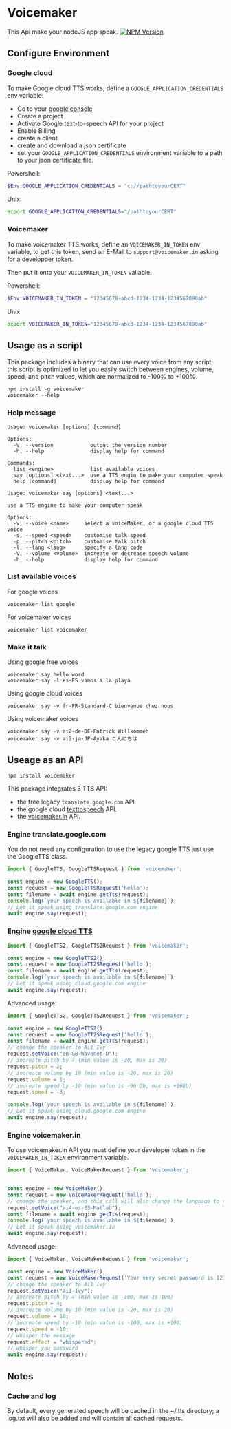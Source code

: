 # Voicemaker

This Api make your nodeJS app speak. [![NPM Version](https://img.shields.io/npm/v/voicemaker.svg?style=api)](https://www.npmjs.org/package/voicemaker)

## Configure Environment

### Google cloud

To make Google cloud TTS works, define a `GOOGLE_APPLICATION_CREDENTIALS` env variable:

- Go to your [google console](https://console.cloud.google.com/)
- Create a project
- Activate Google text-to-speech API for your project
- Enable Billing
- create a client
- create and download a json certificate
- set your `GOOGLE_APPLICATION_CREDENTIALS` environment variable to a path to your json certificate file. 

Powershell:
```powershell
$Env:GOOGLE_APPLICATION_CREDENTIALS = "c://pathtoyourCERT"
```

Unix:
```bash
export GOOGLE_APPLICATION_CREDENTIALS="/pathtoyourCERT"
```

### Voicemaker

To make voicemaker TTS works, define an `VOICEMAKER_IN_TOKEN` env variable, to get this token, send an E-Mail to `support@voicemaker.in` asking for a developper token.

Then put it onto your `VOICEMAKER_IN_TOKEN` valiable.

Powershell:
```powershell
$Env:VOICEMAKER_IN_TOKEN = "12345678-abcd-1234-1234-1234567890ab"
```
Unix:
```bash
export VOICEMAKER_IN_TOKEN="12345678-abcd-1234-1234-1234567890ab"
```

## Usage as a script

This package includes a binary that can use every voice from any script; this script is optimized to let you easily switch between engines, volume, speed, and pitch values, which are normalized to -100% to +100%.

```hash
npm install -g voicemaker
voicemaker --help
```

### Help message
```hash
Usage: voicemaker [options] [command]

Options:
  -V, --version            output the version number
  -h, --help               display help for command

Commands:
  list <engine>            list available voices
  say [options] <text...>  use a TTS engin to make your computer speak
  help [command]           display help for command

```

```hash
Usage: voicemaker say [options] <text...>

use a TTS engine to make your computer speak

Options:
  -v, --voice <name>     select a voiceMaker, or a google cloud TTS voice
  -s, --speed <speed>    customise talk speed
  -p, --pitch <pitch>    customise talk pitch
  -l, --lang <lang>      specify a lang code
  -V, --volume <volume>  increate or decrease speech volume
  -h, --help             display help for command

```


### List available voices

For google voices
```
voicemaker list google
```

For voicemaker voices
```
voicemaker list voicemaker
```

### Make it talk

Using google free voices
```
voicemaker say hello word
voicemaker say -l es-ES vamos a la playa
```

Using google cloud voices
```
voicemaker say -v fr-FR-Standard-C bienvenue chez nous
```

Using voicemaker voices
```
voicemaker say -v ai2-de-DE-Patrick Willkommen
voicemaker say -v ai2-ja-JP-Ayaka こんにちは
```

## Useage as an API

```
npm install voicemaker
```

This package integrates 3 TTS API:
- the free legacy `translate.google.com` API.
- the google cloud [texttospeech](https://cloud.google.com/text-to-speech) API.
- the [voicemaker.in](https://voicemaker.in/) API.

### Engine translate.google.com

You do not need any configuration to use the legacy google TTS just use the GoogleTTS class.

```typescript
import { GoogleTTS, GoogleTTSRequest } from 'voicemaker';

const engine = new GoogleTTS();
const request = new GoogleTTSRequest('hello');
const filename = await engine.getTts(request);
console.log(`your speech is available in ${filename}`);
// Let it speak using translate.google.com engine
await engine.say(request);
```

### Engine [google cloud TTS](https://cloud.google.com/)


```typescript
import { GoogleTTS2, GoogleTTS2Request } from 'voicemaker';

const engine = new GoogleTTS2();
const request = new GoogleTT2SRequest('hello');
const filename = await engine.getTts(request);
console.log(`your speech is available in ${filename}`);
// Let it speak using cloud.google.com engine
await engine.say(request);
```

Advanced usage:

```typescript
import { GoogleTTS2, GoogleTTS2Request } from 'voicemaker';

const engine = new GoogleTTS2();
const request = new GoogleTT2SRequest('hello');
const filename = await engine.getTts(request);
// change the speaker to Ai1 Ivy
request.setVoice("en-GB-Wavenet-D");
// increate pitch by 4 (min value is -20, max is 20)
request.pitch = 2;
// increate volume by 10 (min value is -20, max is 20)
request.volume = 1;
// increate speed by -10 (min value is -96 Db, max is +16Db)
request.speed = -3;

console.log(`your speech is available in ${filename}`);
// Let it speak using cloud.google.com engine
await engine.say(request);
```

### Engine voicemaker.in

To use voicemaker.in API you must define your developer token in the `VOICEMAKER_IN_TOKEN` environment variable.

```typescript
import { VoiceMaker, VoiceMakerRequest } from 'voicemaker';


const engine = new VoiceMaker();
const request = new VoiceMakerRequest('hello');
// change the speaker, and this call will also change the language to es-ES
request.setVoice("ai4-es-ES-Matlab");
const filename = await engine.getTts(request);
console.log(`your speech is available in ${filename}`);
// Let it speak using voicemaker.in
await engine.say(request);
```

Advanced usage:

```typescript
import { VoiceMaker, VoiceMakerRequest } from 'voicemaker';

const engine = new VoiceMaker();
const request = new VoiceMakerRequest('Your very secret password is 123456');
// change the speaker to Ai1 Ivy
request.setVoice("ai1-Ivy");
// increate pitch by 4 (min value is -100, max is 100)
request.pitch = 4;
// increate volume by 10 (min value is -20, max is 20)
request.volume = 10;
// increate speed by -10 (min value is -100, max is +100)
request.speed = -10;
// whisper the message
request.effect = "whispered";
// whisper you password
await engine.say(request);
```

## Notes

### Cache and log

By default, every generated speech will be cached in the ~/.tts directory; a log.txt will also be added and will contain all cached requests.
